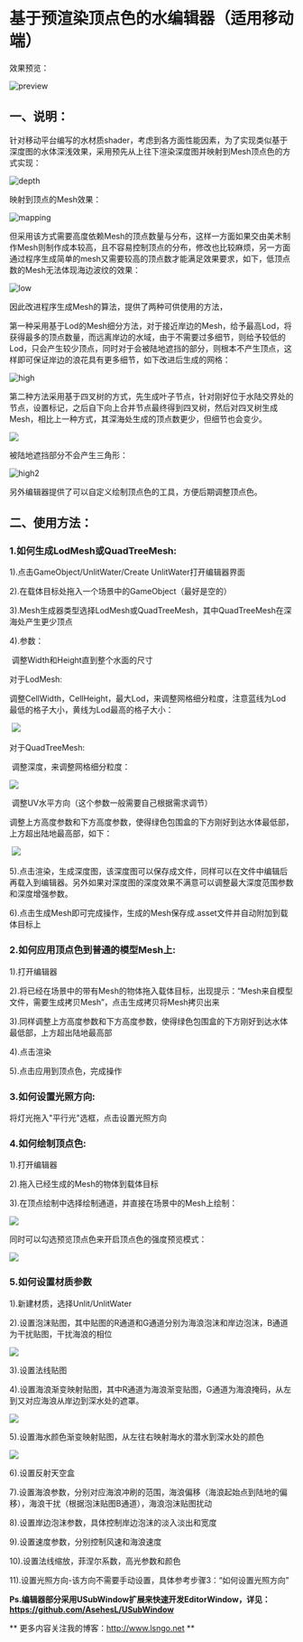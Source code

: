 # 基于预渲染顶点色的水编辑器（适用移动端）

效果预览：

![preview](Doc/preview.JPG)



## 一、说明：

针对移动平台编写的水材质shader，考虑到各方面性能因素，为了实现类似基于深度图的水体深浅效果，采用预先从上往下渲染深度图并映射到Mesh顶点色的方式实现：

![depth](Doc/depth.jpg)

映射到顶点的Mesh效果：

![mapping](Doc/mapping.JPG)

但采用该方式需要高度依赖Mesh的顶点数量与分布，这样一方面如果交由美术制作Mesh则制作成本较高，且不容易控制顶点的分布，修改也比较麻烦，另一方面通过程序生成简单的mesh又需要较高的顶点数才能满足效果要求，如下，低顶点数的Mesh无法体现海边波纹的效果：

![low](Doc/lowpol.JPG)

因此改进程序生成Mesh的算法，提供了两种可供使用的方法，

第一种采用基于Lod的Mesh细分方法，对于接近岸边的Mesh，给予最高Lod，将获得最多的顶点数量，而远离岸边的水域，由于不需要过多细节，则给予较低的Lod，只会产生较少顶点，同时对于会被陆地遮挡的部分，则根本不产生顶点，这样即可保证岸边的浪花具有更多细节，如下改进后生成的网格：

![high](Doc/highpol.JPG)

第二种方法采用基于四叉树的方式，先生成叶子节点，针对刚好位于水陆交界处的节点，设置标记，之后自下向上合并节点最终得到四叉树，然后对四叉树生成Mesh，相比上一种方式，其深海处生成的顶点数更少，但细节也会变少。

![](Doc/highpol2.jpg)

被陆地遮挡部分不会产生三角形：

![high2](Doc/high2.JPG)



另外编辑器提供了可以自定义绘制顶点色的工具，方便后期调整顶点色。



## 二、使用方法：

### 1.如何生成LodMesh或QuadTreeMesh:

1).点击GameObject/UnlitWater/Create UnlitWater打开编辑器界面

2).在载体目标处拖入一个场景中的GameObject（最好是空的）

3).Mesh生成器类型选择LodMesh或QuadTreeMesh，其中QuadTreeMesh在深海处产生更少顶点

4).参数：

​	调整Width和Height直到整个水面的尺寸

对于LodMesh:

​	调整CellWidth，CellHeight，最大Lod，来调整网格细分粒度，注意蓝线为Lod最低的格子大小，黄线为Lod最高的格子大小：

​	![](Doc/teach1.JPG)

对于QuadTreeMesh:

​	调整深度，来调整网格细分粒度：

![](Doc/teach3.jpg)

​	调整UV水平方向（这个参数一般需要自己根据需求调节）

​	调整上方高度参数和下方高度参数，使得绿色包围盒的下方刚好到达水体最低部，上方超出陆地最高部，如下：

​	![](Doc/teach2.JPG)

5).点击渲染，生成深度图，该深度图可以保存成文件，同样可以在文件中编辑后再载入到编辑器。另外如果对深度图的深度效果不满意可以调整最大深度范围参数和深度增强参数。

6).点击生成Mesh即可完成操作，生成的Mesh保存成.asset文件并自动附加到载体目标上



### 2.如何应用顶点色到普通的模型Mesh上:

1).打开编辑器

2).将已经在场景中的带有Mesh的物体拖入载体目标，出现提示：“Mesh来自模型文件，需要生成拷贝Mesh”，点击生成拷贝将Mesh拷贝出来

3).同样调整上方高度参数和下方高度参数，使得绿色包围盒的下方刚好到达水体最低部，上方超出陆地最高部

4).点击渲染

5).点击应用到顶点色，完成操作



### 3.如何设置光照方向:

将灯光拖入"平行光"选框，点击设置光照方向



### 4.如何绘制顶点色:

1).打开编辑器

2).拖入已经生成的Mesh的物体到载体目标

3).在顶点绘制中选择绘制通道，并直接在场景中的Mesh上绘制：

![](Doc/draw.gif)

同时可以勾选预览顶点色来开启顶点色的强度预览模式：

![](Doc/draw2.gif)

### 5.如何设置材质参数

1).新建材质，选择Unlit/UnlitWater

2).设置泡沫贴图，其中贴图的R通道和G通道分别为海浪泡沫和岸边泡沫，B通道为干扰贴图，干扰海浪的相位

![](Doc/mat1.jpg)

3).设置法线贴图

4).设置海浪渐变映射贴图，其中R通道为海浪渐变贴图，G通道为海浪掩码，从左到又对应海浪从岸边到深水处的遮罩。

![](Doc/mat2.jpg)

5).设置海水颜色渐变映射贴图，从左往右映射海水的潜水到深水处的颜色

![](Doc/mat3.jpg)

6).设置反射天空盒

7).设置海浪参数，分别对应海浪冲刷的范围，海浪偏移（海浪起始点到陆地的偏移），海浪干扰（根据泡沫贴图B通道），海浪泡沫贴图扰动

8).设置岸边泡沫参数，具体控制岸边泡沫的淡入淡出和宽度

9).设置速度参数，分别控制风速和海浪速度

10).设置法线缩放，菲涅尔系数，高光参数和颜色

11).设置光照方向-该方向不需要手动设置，具体参考步骤3：“如何设置光照方向”





**Ps.编辑器部分采用USubWindow扩展来快速开发EditorWindow，详见：https://github.com/AsehesL/USubWindow**

** 更多内容关注我的博客：http://www.lsngo.net **

